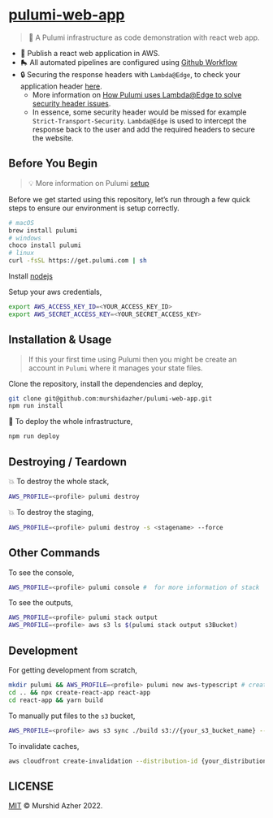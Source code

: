 # [pulumi-web-app](https://github.com/murshidazher/pulumi-web-app)

> 🐛 A Pulumi infrastructure as code demonstration with react web app.

- 🚀 Publish a react web application in AWS.
- 🛼 All automated pipelines are configured using [Github Workflow](./.github/workflows/)
- 🔒 Securing the response headers with `Lambda@Edge`, to check your application header [here](https://securityheaders.com/).
  - More information on [How Pulumi uses Lambda@Edge to solve security header issues](https://github.com/pulumi/pulumitv/tree/master/modern-infrastructure-wednesday/2020-06-24).
  - In essence, some security header would be missed for example `Strict-Transport-Security`. `Lambda@Edge` is used to intercept the response back to the user and add the required headers to secure the website.

## Before You Begin

> :bulb: More information on Pulumi [setup](https://www.pulumi.com/docs/get-started/aws/begin/)

Before we get started using this repository, let’s run through a few quick steps to ensure our environment is setup correctly.

```sh
# macOS
brew install pulumi
# windows
choco install pulumi
# linux
curl -fsSL https://get.pulumi.com | sh
```

Install [nodejs](https://nodejs.org/en/download/)

Setup your aws credentials,

```sh
export AWS_ACCESS_KEY_ID=<YOUR_ACCESS_KEY_ID>
export AWS_SECRET_ACCESS_KEY=<YOUR_SECRET_ACCESS_KEY>
```

## Installation & Usage

> If this your first time using Pulumi then you might be create an account in `Pulumi` where it manages your state files.

Clone the repository, install the dependencies and deploy,

```sh
git clone git@github.com:murshidazher/pulumi-web-app.git
npm run install
```

:rocket: To deploy the whole infrastructure,

```sh
npm run deploy
```

## Destroying / Teardown

:boom: To destroy the whole stack,

```sh
AWS_PROFILE=<profile> pulumi destroy
```

:boom: To destroy the staging,

```sh
AWS_PROFILE=<profile> pulumi destroy -s <stagename> --force
```

## Other Commands

To see the console,

```sh
AWS_PROFILE=<profile> pulumi console #  for more information of stack
```

To see the outputs,

```sh
AWS_PROFILE=<profile> pulumi stack output
AWS_PROFILE=<profile> aws s3 ls $(pulumi stack output s3Bucket)
```

## Development

For getting development from scratch,

```sh
mkdir pulumi && AWS_PROFILE=<profile> pulumi new aws-typescript # create a pulumi account
cd .. && npx create-react-app react-app
cd react-app && yarn build
```

To manually put files to the `s3` bucket,

```sh
AWS_PROFILE=<profile> aws s3 sync ./build s3://{your_s3_bucket_name} --delete
```

To invalidate caches,

```sh
aws cloudfront create-invalidation --distribution-id {your_distribution_id} --paths '/*'
```

## LICENSE

[MIT](./LICENSE) &copy; Murshid Azher 2022.
